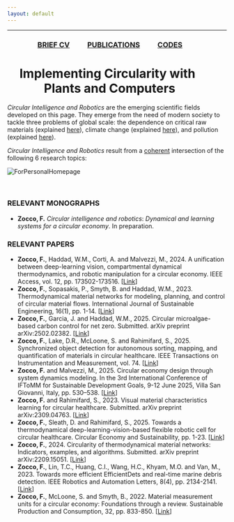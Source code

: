 ```yaml
---
layout: default
---
```


---

### &emsp;&emsp;&emsp;&emsp; [BRIEF CV](./Bio.html)  &emsp;&emsp;  [PUBLICATIONS](./Publications.html)  &emsp;&emsp;  [CODES](./Codes.html)  

# &emsp;Implementing Circularity with &emsp;&emsp;&emsp;Plants and Computers

_Circular_ _Intelligence_ _and_ _Robotics_ are the emerging scientific fields developed on this page. They emerge from the need of modern society to tackle three problems of global scale: the dependence on critical raw materials (explained [here](https://single-market-economy.ec.europa.eu/sectors/raw-materials/areas-specific-interest/critical-raw-materials_en)), climate change (explained [here](https://science.nasa.gov/climate-change/)), and pollution (explained [here](https://education.nationalgeographic.org/resource/great-pacific-garbage-patch/)).  

_Circular_ _Intelligence_ _and_ _Robotics_ result from a <ins>coherent</ins> intersection of the following 6 research topics: 

![ForPersonalHomepage](https://github.com/user-attachments/assets/5a7fb77a-08fb-4076-bae2-b8b1e9a6aa76)


&nbsp;  

### RELEVANT MONOGRAPHS
* **Zocco, F.**  _Circular_ _intelligence_ _and_ _robotics_: _Dynamical_ _and_ _learning_ _systems_ _for_ _a_ _circular_ _economy_. In preparation.

### RELEVANT PAPERS
* **Zocco, F.**, Haddad, W.M., Corti, A. and Malvezzi, M., 2024. A unification between deep-learning vision, compartmental dynamical thermodynamics, and robotic manipulation for a circular economy. IEEE Access, vol. 12, pp. 173502-173516. [[Link](https://ieeexplore.ieee.org/document/10746487)] 
* **Zocco, F.**, Sopasakis, P., Smyth, B. and Haddad, W.M., 2023. Thermodynamical material networks for modeling, planning, and control of circular material flows. International Journal of Sustainable Engineering, 16(1), pp. 1-14. [[Link](https://www.tandfonline.com/doi/full/10.1080/19397038.2023.2209582)]
* **Zocco, F.**, Garcia, J. and Haddad, W.M., 2025. Circular microalgae-based carbon control for net zero. Submitted. arXiv preprint arXiv:2502.02382. [[Link](https://www.arxiv.org/abs/2502.02382)] 
* **Zocco, F.**, Lake, D.R., McLoone, S. and Rahimifard, S., 2025. Synchronized object detection for autonomous sorting, mapping, and quantification of materials in circular healthcare. IEEE Transactions on Instrumentation and Measurement, vol. 74. [[Link](https://ieeexplore.ieee.org/document/11018129)]
* **Zocco, F.** and Malvezzi, M., 2025. Circular economy design through system dynamics modeling. In the 3rd International Conference of IFToMM for Sustainable Development Goals, 9-12 June 2025, Villa San Giovanni, Italy, pp. 530–538. [[Link](https://link.springer.com/chapter/10.1007/978-3-031-91151-4_58)]  
* **Zocco, F.** and Rahimifard, S., 2023. Visual material characteristics learning for circular healthcare. Submitted. arXiv preprint arXiv:2309.04763. [[Link](https://arxiv.org/abs/2309.04763)]
* **Zocco, F.**, Sleath, D. and Rahimifard, S., 2025. Towards a thermodynamical deep-learning-vision-based flexible robotic cell for circular healthcare. Circular Economy and Sustainability, pp. 1-23. [[Link](https://link.springer.com/article/10.1007/s43615-025-00532-4)]
* **Zocco, F.**, 2024. Circularity of thermodynamical material networks: Indicators, examples, and algorithms. Submitted. arXiv preprint arXiv:2209.15051. [[Link](https://arxiv.org/abs/2209.15051)]
* **Zocco, F.**, Lin, T.C., Huang, C.I., Wang, H.C., Khyam, M.O. and Van, M., 2023. Towards more efficient EfficientDets and real-time marine debris detection. IEEE Robotics and Automation Letters, 8(4), pp. 2134-2141. [[Link](https://ieeexplore.ieee.org/document/10044917)]
* **Zocco, F.**, McLoone, S. and Smyth, B., 2022. Material measurement units for a circular economy: Foundations through a review. Sustainable Production and Consumption, 32, pp. 833-850. [[Link](https://www.sciencedirect.com/science/article/pii/S2352550922001427)]
